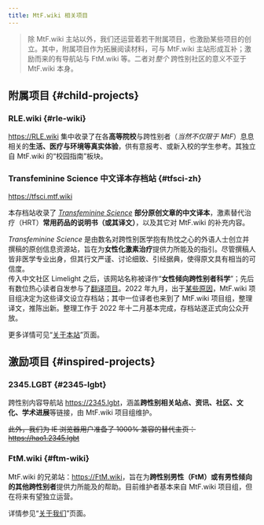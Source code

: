 ```yaml
---
title: MtF.wiki 相关项目
---
```


> 除 MtF.wiki 主站以外，我们还运营着若干附属项目，也激励某些项目的创立。其中，附属项目作为拓展阅读材料，可与 MtF.wiki
> 主站形成互补；激励而来的有导航站与 FtM.wiki 等。二者对*整个* 跨性别社区的意义不亚于 MtF.wiki 本身。

## 附属项目 {#child-projects}

### RLE.wiki {#rle-wiki}

<https://RLE.wiki> 集中收录了在各**高等院校**与跨性别者（*当然不仅限于
MtF*）息息相关的**生活、医疗与环境等真实体验**，供有意报考、或新入校的学生参考。其独立自 MtF.wiki 的“校园指南”板块。

### Transfeminine Science 中文译本存档站 {#tfsci-zh}

<https://tfsci.mtf.wiki>

本存档站收录了 *[Transfeminine Science](https://transfemscience.org)*
**部分原创文章的中文译本**，激素替代治疗（HRT）**常用药品的说明书（或其译文）**，以及其它对 MtF.wiki 的补充内容。

*Transfeminine Science*
是由数名对跨性别医学抱有热忱之心的外语人士创立并撰稿的原创信息资源站，旨在为**女性化激素治疗**提供力所能及的指引。尽管撰稿人皆非医学专业出身，但其行文严谨、讨论细致、引经据典，使得原文具有相当的可信度。\
传入中文社区 Limelight
之后，该网站名称被译作“**女性倾向跨性别者科学**”；先后有数位热心读者自发参与了[翻译项目](https://github.com/tfsci-sc/articles)。2022
年九月，出于[某些原因](https://tfsci.mtf.wiki/misc/announcement-mtfwiki/)，MtF.wiki
项目组决定为这些译文设立存档站；其中一位译者也来到了 MtF.wiki 项目组，整理译文，推陈出新。整理工作于 2022
年十二月基本完成，存档站遂正式向公众开放。

更多详情可见“[关于本站](https://tfsci.mtf.wiki/about/)”页面。

## 激励项目 {#inspired-projects}

### 2345.LGBT {#2345-lgbt}

跨性别内容导航站 <https://2345.lgbt>，涵盖**跨性别相关站点、资讯、社区、文化、学术进展**等链接，由 MtF.wiki 项目组维护。

~~此外，我们为 IE 浏览器用户准备了 1000% 兼容的替代主页：<https://hao1.2345.lgbt>~~

### FtM.wiki {#ftm-wiki}

MtF.wiki
的兄弟站：<https://FtM.wiki>，旨在为**跨性别男性（FtM）或有男性倾向的其他跨性别者**提供力所能及的帮助。目前维护者基本来自
MtF.wiki 项目组，但在将来有望独立运营。

详情参见“[关于我们](https://ftm.wiki/about-us/)”页面。
